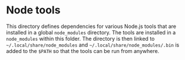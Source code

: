 # Node tools

This directory defines dependencies for various Node.js tools that are installed
in a global `node_modules` directory. The tools are installed in a
`node_modules` within this folder. The directory is then linked to
`~/.local/share/node_modules` and `~/.local/share/node_modules/.bin` is added to
the `$PATH` so that the tools can be run from anywhere.
